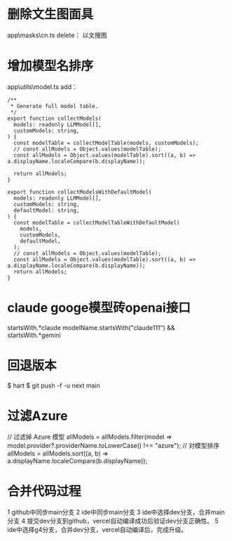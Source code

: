 # 删除文生图面具  
app\masks\cn.ts delete：
  以文搜图
# 增加模型名排序
app\utils\model.ts add：
```
/**
 * Generate full model table.
 */
export function collectModels(
  models: readonly LLMModel[],
  customModels: string,
) {
  const modelTable = collectModelTable(models, customModels);
  // const allModels = Object.values(modelTable);
  const allModels = Object.values(modelTable).sort((a, b) => a.displayName.localeCompare(b.displayName));

  return allModels;
}

export function collectModelsWithDefaultModel(
  models: readonly LLMModel[],
  customModels: string,
  defaultModel: string,
) {
  const modelTable = collectModelTableWithDefaultModel(
    models,
    customModels,
    defaultModel,
  );
  // const allModels = Object.values(modelTable);
  const allModels = Object.values(modelTable).sort((a, b) => a.displayName.localeCompare(b.displayName));
  return allModels;
}
```
# claude googe模型砖openai接口
startsWith.*claude modelName.startsWith("claude111") &&
startsWith.*gemini 
# 回退版本
$ hart
$ git push -f -u next main

# 过滤Azure
  // 过滤掉 Azure 模型
  allModels = allModels.filter(model => model.provider?.providerName.toLowerCase() !== "azure");
  // 对模型排序
  allModels = allModels.sort((a, b) => a.displayName.localeCompare(b.displayName));

# 合并代码过程
1 github中同步main分支
2 ide中同步main分支
3 ide中选择dev分支，合并main分支
4 提交dev分支到github，vercel自动编译成功后验证dev分支正确性。
5 ide中选择g4分支，合并dev分支，vercel自动编译后，完成升级。